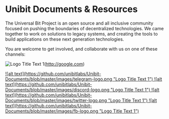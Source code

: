 # Unibit Documents & Resources

The Universal Bit Project is an open source and all inclusive community focused on pushing the boundaries of decentralized technologies. We came together to work on solutions to legacy systems, and creating the tools to build applications on these next generation technologies.

You are welcome to get involved, and collaborate with us on one of these channels:



![](https://github.com/unibitlabs/Unibit-Documents/blob/master/images/slack-logo2.png "Logo Title Text 1")(http://google.com)


<a href="">
![alt text](https://github.com/unibitlabs/Unibit-Documents/blob/master/images/telegram-logo.png "Logo Title Text 1")
</a>

<a href="">
![alt text](https://github.com/unibitlabs/Unibit-Documents/blob/master/images/discord-logo.png "Logo Title Text 1")
</a>

<a href="">
![alt text](https://github.com/unibitlabs/Unibit-Documents/blob/master/images/twitter-logo.png "Logo Title Text 1")
</a>

<a href="">
![alt text](https://github.com/unibitlabs/Unibit-Documents/blob/master/images/fb-logo.png "Logo Title Text 1")
</a>
